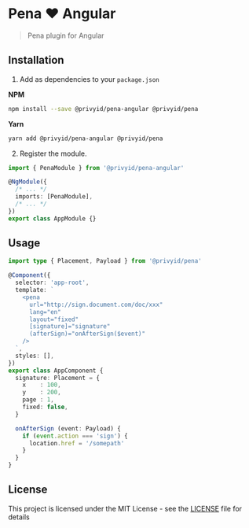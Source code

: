 # Pena ❤️ Angular

> Pena plugin for Angular

## Installation

1. Add as dependencies to your `package.json`

**NPM**

```bash
npm install --save @privyid/pena-angular @privyid/pena
```

**Yarn**
```bash
yarn add @privyid/pena-angular @privyid/pena
```

2. Register the module.

```ts
import { PenaModule } from '@privyid/pena-angular'

@NgModule({
  /* ... */
  imports: [PenaModule],
  /* ... */
})
export class AppModule {}

```

## Usage

```ts
import type { Placement, Payload } from '@privyid/pena'

@Component({
  selector: 'app-root',
  template: `
    <pena
      url="http://sign.document.com/doc/xxx"
      lang="en"
      layout="fixed"
      [signature]="signature"
      (afterSign)="onAfterSign($event)"
    />
  `,
  styles: [],
})
export class AppComponent {
  signature: Placement = {
    x    : 100,
    y    : 200,
    page : 1,
    fixed: false,
  }

  onAfterSign (event: Payload) {
    if (event.action === 'sign') {
      location.href = '/somepath'
    }
  }
}
```

## License

This project is licensed under the MIT License - see the [LICENSE](/LICENSE) file for details
